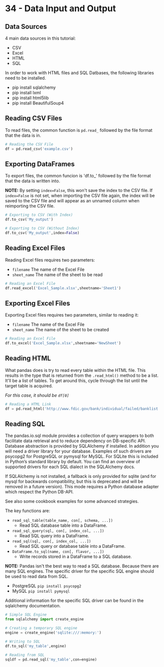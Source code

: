 # 34 - Data Input and Output

## Data Sources

4 main data sources in this tutorial:

* CSV
* Excel
* HTML
* SQL

In order to work with HTML files and SQL Datbases, the following libraries need to be installed.

* pip install sqlalchemy
* pip install lxml
* pip install html5lib
* pip install BeautifulSoup4

## Reading CSV Files

To read files, the common function is `pd.read_` followed by the file format that the data is in.

```py
# Reading the CSV File
df = pd.read_csv('example.csv')
```

## Exporting DataFrames

To export files, the common funcion is 'df.to_' followed by the file format that the data is written into.

**NOTE:** By setting `index=False`, this won't save the index to the CSV file. If `index=False` is not set, when importing the CSV file again, the index will be saved to the CSV file and will appear as an unnamed column when reimporting the CSV file.

```py
# Exporting to CSV (With Index)
df.to_csv('My_output')

# Exporting to CSV (Without Index)
df.to_csv('My_output',index=False)
```

## Reading Excel Files

Reading Excel files requires two parameters:

* `filename` The name of the Excel File
* `sheet_name` The name of the sheet to be read

```py
# Reading an Excel File
df.read_excel('Excel_Sample.xlsx',sheetname='Sheet1')
```

## Exporting Excel Files

Exporting Excel files requires two parameters, similar to reading it:

* `filename` The name of the Excel File
* `sheet_name` The name of the sheet to be created

```py
# Reading an Excel File
df.to_excel('Excel_Sample.xlsx',sheetname='NewSheet')
```

## Reading HTML 

What pandas does is try to read every table within the HTML file. This results in the type that is returned from the `.read_html()` method to be a list. It'll be a list of tables. To get around this, cycle through the list until the target table is acquired. 

*For this case, it should be `df[0]`*

```py
# Reading a HTML Link
df = pd.read_html('http://www.fdic.gov/bank/individual/failed/banklist.html')
```

## Reading SQL

The pandas.io.sql module provides a collection of query wrappers to both facilitate data retrieval and to reduce dependency on DB-specific API. Database abstraction is provided by SQLAlchemy if installed. In addition you will need a driver library for your database. Examples of such drivers are psycopg2 for PostgreSQL or pymysql for MySQL. For SQLite this is included in Python’s standard library by default. You can find an overview of supported drivers for each SQL dialect in the SQLAlchemy docs.


If SQLAlchemy is not installed, a fallback is only provided for sqlite (and for mysql for backwards compatibility, but this is deprecated and will be removed in a future version). This mode requires a Python database adapter which respect the Python DB-API.

See also some cookbook examples for some advanced strategies.

The key functions are:

* `read_sql_table(table_name, con[, schema, ...])`
    * Read SQL database table into a DataFrame.
* `read_sql_query(sql, con[, index_col, ...])`	
    * Read SQL query into a DataFrame.
* `read_sql(sql, con[, index_col, ...])`	
    * Read SQL query or database table into a DataFrame.
* `DataFrame.to_sql(name, con[, flavor, ...])`	
    * Write records stored in a DataFrame to a SQL database.

**NOTE:** Pandas isn't the best way to read a SQL database. Because there are many SQL engines. The specific driver for the specific SQL engine should be used to read data from SQL.

* PostgreSQL `pip install psycopg2`
* MySQL `pip install pymysql`

Additional information for the specific SQL driver can be found in the sqlalchemy documentation.

```py
# Simple SQL Engine
from sqlalchemy import create_engine

# Creating a temporary SQL engine
engine = create_engine('sqlite:///:memory:')

# Writing to SQL
df.to_sql('my_table',engine)

# Reading from SQL
sqldf = pd.read_sql('my_table',con=engine)
```


